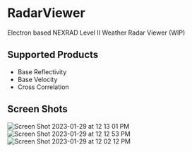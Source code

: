 # RadarViewer
Electron based NEXRAD Level II Weather Radar Viewer (WIP)

## Supported Products
- Base Reflectivity
- Base Velocity
- Cross Correlation

## Screen Shots
![Screen Shot 2023-01-29 at 12 13 01 PM](https://user-images.githubusercontent.com/106203063/215358020-c5bdebde-a67a-428d-bea0-bd29b1108ca7.png)
![Screen Shot 2023-01-29 at 12 12 53 PM](https://user-images.githubusercontent.com/106203063/215358021-985a8eca-aa69-4f9a-829f-38180f5816d4.png)
![Screen Shot 2023-01-29 at 12 02 12 PM](https://user-images.githubusercontent.com/106203063/215358022-10f5b8c4-3c10-4105-9ab2-48936440c226.png)
